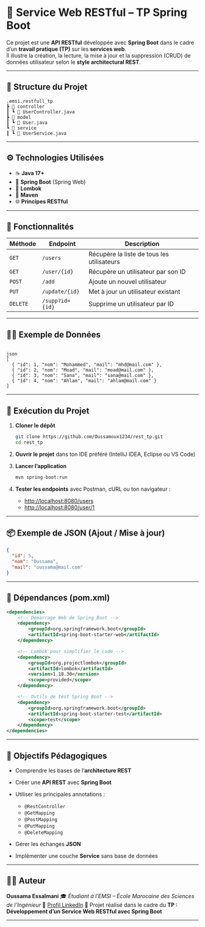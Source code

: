 



# 🧩 Service Web RESTful – TP Spring Boot

Ce projet est une **API RESTful** développée avec **Spring Boot** dans le cadre d’un **travail pratique (TP)** sur les **services web**.  
Il illustre la création, la lecture, la mise à jour et la suppression (CRUD) de données utilisateur selon le **style architectural REST**.

---

## 🚀 Structure du Projet

```
.emsi.restfull_tp
┣ 📂 controller
┃ ┗ 📄 UserController.java
┣ 📂 model
┃ ┗ 📄 User.java
┗ 📂 service
┃ ┗ 📄 UserService.java
```

---
## ⚙️ Technologies Utilisées

- ☕ **Java 17+**
- 🌱 **Spring Boot** (Spring Web)
- 🧩 **Lombok**
- 🔧 **Maven**
- 🌐 **Principes RESTful**

---

## 🧱 Fonctionnalités

| Méthode | Endpoint | Description |
|----------|-----------|-------------|
| `GET` | `/users` | Récupère la liste de tous les utilisateurs |
| `GET` | `/user/{id}` | Récupère un utilisateur par son ID |
| `POST` | `/add` | Ajoute un nouvel utilisateur |
| `PUT` | `/update/{id}` | Met à jour un utilisateur existant |
| `DELETE` | `/supp?id={id}` | Supprime un utilisateur par ID |

---

## 🧍‍♂️ Exemple de Données

```

json
[
  { "id": 1, "nom": "Mohammed", "mail": "mhd@mail.com" },
  { "id": 2, "nom": "Moad", "mail": "moad@mail.com" },
  { "id": 3, "nom": "Sana", "mail": "sana@mail.com" },
  { "id": 4, "nom": "Ahlam", "mail": "ahlam@mail.com" }
]
````

---

## 🧪 Exécution du Projet

1. **Cloner le dépôt**

   ```bash
   git clone https://github.com/Oussamoux1234/rest_tp.git
   cd rest_tp
   ```

2. **Ouvrir le projet** dans ton IDE préféré (IntelliJ IDEA, Eclipse ou VS Code)

3. **Lancer l’application**

   ```bash
   mvn spring-boot:run
   ```

4. **Tester les endpoints** avec Postman, cURL ou ton navigateur :

    * [http://localhost:8080/users](http://localhost:8080/users)
    * [http://localhost:8080/user/1](http://localhost:8080/user/1)

---

## 📦 Exemple de JSON (Ajout / Mise à jour)

```json
{
  "id": 5,
  "nom": "Oussama",
  "mail": "oussama@mail.com"
}
```

---

## 🧰 Dépendances (pom.xml)

```xml
<dependencies>
    <!-- Démarrage Web de Spring Boot -->
    <dependency>
        <groupId>org.springframework.boot</groupId>
        <artifactId>spring-boot-starter-web</artifactId>
    </dependency>

    <!-- Lombok pour simplifier le code -->
    <dependency>
        <groupId>org.projectlombok</groupId>
        <artifactId>lombok</artifactId>
        <version>1.18.30</version>
        <scope>provided</scope>
    </dependency>

    <!-- Outils de test Spring Boot -->
    <dependency>
        <groupId>org.springframework.boot</groupId>
        <artifactId>spring-boot-starter-test</artifactId>
        <scope>test</scope>
    </dependency>
</dependencies>
```

---

## 🎯 Objectifs Pédagogiques

* Comprendre les bases de l’**architecture REST**
* Créer une **API REST** avec **Spring Boot**
* Utiliser les principales annotations :

    * `@RestController`
    * `@GetMapping`
    * `@PostMapping`
    * `@PutMapping`
    * `@DeleteMapping`
* Gérer les échanges **JSON**
* Implémenter une couche **Service** sans base de données

---




## 👨‍💻 Auteur

**Oussama Essalmani**
🎓 *Étudiant à l’EMSI – École Marocaine des Sciences de l’Ingénieur*
📧 [Profil LinkedIn](https://www.linkedin.com/in/oussama-essalmani-a78aa7276/)
💬 Projet réalisé dans le cadre du **TP : Développement d’un Service Web RESTful avec Spring Boot**

---



